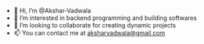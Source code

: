 - 👋 Hi, I’m @Akshar-Vadwala
- 👀 I’m interested in backend programming and building softwares
- 💞️ I’m looking to collaborate for creating dynamic projects
- 📫 You can contact me at aksharvadwala@gmail.com 

<!---
Akshar-Vadwala/Akshar-Vadwala is a ✨ special ✨ repository because its `README.md` (this file) appears on your GitHub profile.
You can click the Preview link to take a look at your changes.
--->

